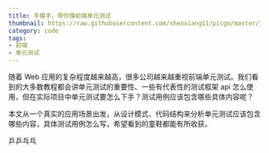 ```yaml
---
title: 手摸手，带你撸前端单元测试
thumbnail: https://raw.githubusercontent.com/shenxiang11/picgo/master/16666f4a2c06c39f
category: code
tags:
- 前端
- 单元测试
---
```


随着 Web 应用的复杂程度越来越高，很多公司越来越重视前端单元测试。我们看到的大多数教程都会讲单元测试的重要性、一些有代表性的测试框架 api 怎么使用，但在实际项目中单元测试要怎么下手？测试用例应该包含哪些具体内容呢？

本文从一个真实的应用场景出发，从设计模式、代码结构来分析单元测试应该包含哪些内容，具体测试用例怎么写，希望看到的童鞋都能有所收获。

<!-- more -->

乒乒乓乓